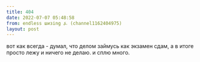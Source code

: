 ```yaml
---
title: 404
date: 2022-07-07 05:48:58
from: endless шизing ⍼ (channel1162404975)
layout: post
---
```


вот как всегда - думал, что делом займусь как экзамен сдам, а в итоге просто лежу и ничего не делаю. и сплю много.
